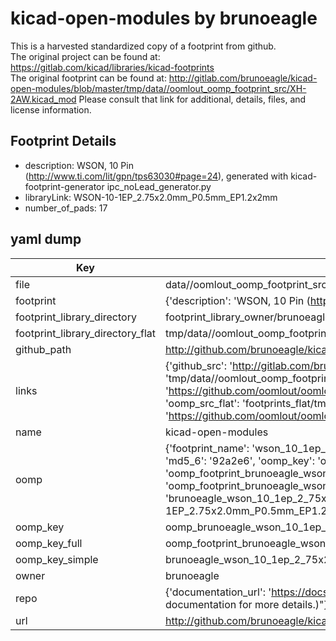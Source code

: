 # kicad-open-modules by brunoeagle  
This is a harvested standardized copy of a footprint from github.  
The original project can be found at:  
https://gitlab.com/kicad/libraries/kicad-footprints  
The original footprint can be found at:
http://gitlab.com/brunoeagle/kicad-open-modules/blob/master/tmp/data//oomlout_oomp_footprint_src/XH-2AW.kicad_mod
Please consult that link for additional, details, files, and license information.  
## Footprint Details
* description: WSON, 10 Pin (http://www.ti.com/lit/gpn/tps63030#page=24), generated with kicad-footprint-generator ipc_noLead_generator.py  
* libraryLink: WSON-10-1EP_2.75x2.0mm_P0.5mm_EP1.2x2mm  
* number_of_pads: 17  
## yaml dump  
| Key | Value |  
| --- | --- |  
| file | data//oomlout_oomp_footprint_src/kicad-open-modules/WSON-10-1EP_2.75x2.0mm_P0.5mm_EP1.2x2mm.kicad_mod |  
| footprint | {'description': 'WSON, 10 Pin (http://www.ti.com/lit/gpn/tps63030#page=24), generated with kicad-footprint-generator ipc_noLead_generator.py', 'libraryLink': 'WSON-10-1EP_2.75x2.0mm_P0.5mm_EP1.2x2mm', 'number_of_pads': 17} |  
| footprint_library_directory | footprint_library_owner/brunoeagle_kicad-open-modules |  
| footprint_library_directory_flat | tmp/data//oomlout_oomp_footprint_src/footprints_flat/brunoeagle_wson_10_1ep_2_75x2_0mm_p0_5mm_ep1_2x2mm_wson_10_1ep_2_75x2_0mm_p0_5mm_ep1_2x2mm/working |  
| github_path | http://github.com/brunoeagle/kicad-open-modules/blob/master/tmp/data//oomlout_oomp_footprint_src/WSON-10-1EP_2.75x2.0mm_P0.5mm_EP1.2x2mm.kicad_mod |  
| links | {'github_src': 'http://gitlab.com/brunoeagle/kicad-open-modules/blob/master/tmp/data//oomlout_oomp_footprint_src/XH-2AW.kicad_mod', 'github_src_repo': 'https://gitlab.com/kicad/libraries/kicad-footprints', 'oomp_bot': 'tmp/data//oomlout_oomp_footprint_src/footprints/brunoeagle_wson_10_1ep_2_75x2_0mm_p0_5mm_ep1_2x2mm_wson_10_1ep_2_75x2_0mm_p0_5mm_ep1_2x2mm/working', 'oomp_bot_github': 'https://github.com/oomlout/oomlout_oomp_footprint_bot/tree/main/tmp/data//oomlout_oomp_footprint_src/footprints/brunoeagle_wson_10_1ep_2_75x2_0mm_p0_5mm_ep1_2x2mm_wson_10_1ep_2_75x2_0mm_p0_5mm_ep1_2x2mm/working', 'oomp_src_flat': 'footprints_flat/tmp/data//oomlout_oomp_footprint_src/footprints_flat/brunoeagle_wson_10_1ep_2_75x2_0mm_p0_5mm_ep1_2x2mm_wson_10_1ep_2_75x2_0mm_p0_5mm_ep1_2x2mm/working', 'oomp_src_flat_github': 'https://github.com/oomlout/oomlout_oomp_footprint_src/tree/main/tmp/data//oomlout_oomp_footprint_src/footprints_flat/brunoeagle_wson_10_1ep_2_75x2_0mm_p0_5mm_ep1_2x2mm_wson_10_1ep_2_75x2_0mm_p0_5mm_ep1_2x2mm/working'} |  
| name | kicad-open-modules |  
| oomp | {'footprint_name': 'wson_10_1ep_2_75x2_0mm_p0_5mm_ep1_2x2mm', 'library_name': 'wson_10_1ep_2_75x2_0mm_p0_5mm_ep1_2x2mm_kicad_mod', 'md5': '92a2e61117f467d4720f195ee2548b62', 'md5_10': '92a2e61117', 'md5_5': '92a2e', 'md5_6': '92a2e6', 'oomp_key': 'oomp_brunoeagle_wson_10_1ep_2_75x2_0mm_p0_5mm_ep1_2x2mm_wson_10_1ep_2_75x2_0mm_p0_5mm_ep1_2x2mm', 'oomp_key_extra': 'oomp_footprint_brunoeagle_wson_10_1ep_2_75x2_0mm_p0_5mm_ep1_2x2mm_wson_10_1ep_2_75x2_0mm_p0_5mm_ep1_2x2mm', 'oomp_key_full': 'oomp_footprint_brunoeagle_wson_10_1ep_2_75x2_0mm_p0_5mm_ep1_2x2mm_wson_10_1ep_2_75x2_0mm_p0_5mm_ep1_2x2mm_92a2e6', 'oomp_key_simple': 'brunoeagle_wson_10_1ep_2_75x2_0mm_p0_5mm_ep1_2x2mm_wson_10_1ep_2_75x2_0mm_p0_5mm_ep1_2x2mm', 'original_filename': 'data//oomlout_oomp_footprint_src/kicad-open-modules/WSON-10-1EP_2.75x2.0mm_P0.5mm_EP1.2x2mm.kicad_mod', 'owner_name': 'brunoeagle'} |  
| oomp_key | oomp_brunoeagle_wson_10_1ep_2_75x2_0mm_p0_5mm_ep1_2x2mm_wson_10_1ep_2_75x2_0mm_p0_5mm_ep1_2x2mm |  
| oomp_key_full | oomp_footprint_brunoeagle_wson_10_1ep_2_75x2_0mm_p0_5mm_ep1_2x2mm_wson_10_1ep_2_75x2_0mm_p0_5mm_ep1_2x2mm |  
| oomp_key_simple | brunoeagle_wson_10_1ep_2_75x2_0mm_p0_5mm_ep1_2x2mm_wson_10_1ep_2_75x2_0mm_p0_5mm_ep1_2x2mm |  
| owner | brunoeagle |  
| repo | {'documentation_url': 'https://docs.github.com/rest/overview/resources-in-the-rest-api#rate-limiting', 'message': "API rate limit exceeded for 84.66.142.224. (But here's the good news: Authenticated requests get a higher rate limit. Check out the documentation for more details.)"} |  
| url | http://github.com/brunoeagle/kicad-open-modules |  

